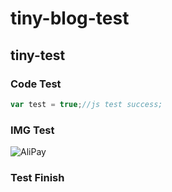 # tiny-blog-test

## tiny-test

### Code Test

```javascript
var test = true;//js test success;
```
### IMG Test

![AliPay](https://img.alicdn.com/tps/TB17ghmIFXXXXXAXFXXXXXXXXXX.png)

### Test Finish
